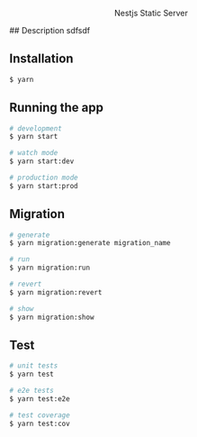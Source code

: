 <p align="center">
Nestjs Static Server
</p>
## Description
sdfsdf

## Installation

```bash
$ yarn
```

## Running the app

```bash
# development
$ yarn start

# watch mode
$ yarn start:dev

# production mode
$ yarn start:prod
```

## Migration

```bash
# generate
$ yarn migration:generate migration_name

# run 
$ yarn migration:run

# revert
$ yarn migration:revert

# show
$ yarn migration:show
```

## Test

```bash
# unit tests
$ yarn test

# e2e tests
$ yarn test:e2e

# test coverage
$ yarn test:cov
```

